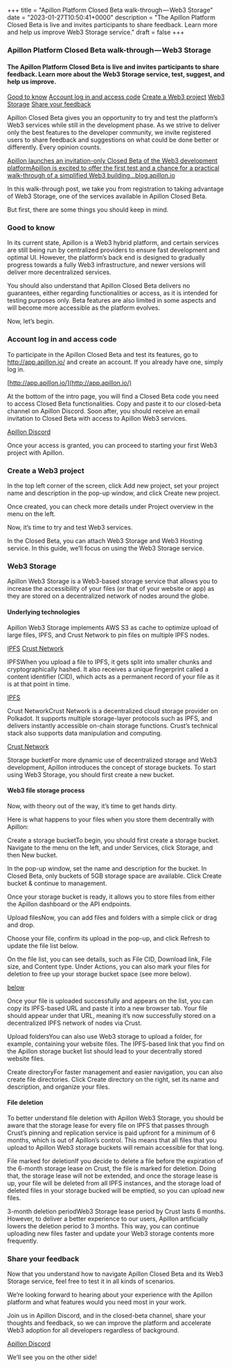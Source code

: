 +++
title = "Apillon Platform Closed Beta walk-through — Web3 Storage"
date = "2023-01-27T10:50:41+0000"
description = "The Apillon Platform Closed Beta is live and invites participants to share feedback. Learn more and help us improve Web3 Storage service."
draft = false
+++

### Apillon Platform Closed Beta walk-through — Web3 Storage


#### The Apillon Platform Closed Beta is live and invites participants to share feedback. Learn more about the Web3 Storage service, test, suggest, and help us improve.

[Good to know](#3f68)
[Account log in and access code](#a4ea)
[Create a Web3 project](#3bbb)
[Web3 Storage](#5a96)
[Share your feedback](#2a29)

Apillon Closed Beta gives you an opportunity to try and test the platform’s Web3 services while still in the development phase. As we strive to deliver only the best features to the developer community, we invite registered users to share feedback and suggestions on what could be done better or differently. Every opinion counts.

[Apillon launches an invitation-only Closed Beta of the Web3 development platformApillon is excited to offer the first test and a chance for a practical walk-through of a simplified Web3 building…blog.apillon.io](https://blog.apillon.io/apillon-launches-an-invitation-only-closed-beta-of-the-web3-development-platform-a075c38273a3)

In this walk-through post, we take you from registration to taking advantage of Web3 Storage, one of the services available in Apillon Closed Beta.


But first, there are some things you should keep in mind.


### Good to know


In its current state, Apillon is a Web3 hybrid platform, and certain services are still being run by centralized providers to ensure fast development and optimal UI. However, the platform’s back end is designed to gradually progress towards a fully Web3 infrastructure, and newer versions will deliver more decentralized services.


You should also understand that Apillon Closed Beta delivers no guarantees, either regarding functionalities or access, as it is intended for testing purposes only. Beta features are also limited in some aspects and will become more accessible as the platform evolves.


Now, let’s begin.


### Account log in and access code


To participate in the Apillon Closed Beta and test its features, go to http://app.apillon.io/ and create an account. If you already have one, simply log in.

[http://app.apillon.io/](http://app.apillon.io/)

At the bottom of the intro page, you will find a Closed Beta code you need to access Closed Beta functionalities. Copy and paste it to our closed-beta channel on Apillon Discord. Soon after, you should receive an email invitation to Closed Beta with access to Apillon Web3 services.

[Apillon Discord](https://discord.gg/yX3gTw36C4)

Once your access is granted, you can proceed to starting your first Web3 project with Apillon.


### Create a Web3 project


In the top left corner of the screen, click Add new project, set your project name and description in the pop-up window, and click Create new project.


Once created, you can check more details under Project overview in the menu on the left.


Now, it’s time to try and test Web3 services.


In the Closed Beta, you can attach Web3 Storage and Web3 Hosting service. In this guide, we’ll focus on using the Web3 Storage service.


### Web3 Storage


Apillon Web3 Storage is a Web3-based storage service that allows you to increase the accessibility of your files (or that of your website or app) as they are stored on a decentralized network of nodes around the globe.


#### Underlying technologies


Apillon Web3 Storage implements AWS S3 as cache to optimize upload of large files, IPFS, and Crust Network to pin files on multiple IPFS nodes.

[IPFS](https://ipfs.tech/)
[Crust Network](https://crust.network/)

IPFSWhen you upload a file to IPFS, it gets split into smaller chunks and cryptographically hashed. It also receives a unique fingerprint called a content identifier (CID), which acts as a permanent record of your file as it is at that point in time.

[IPFS](https://ipfs.tech/)

Crust NetworkCrust Network is a decentralized cloud storage provider on Polkadot. It supports multiple storage-layer protocols such as IPFS, and delivers instantly accessible on-chain storage functions. Crustʼs technical stack also supports data manipulation and computing.

[Crust Network](https://crust.network/)

Storage bucketFor more dynamic use of decentralized storage and Web3 development, Apillon introduces the concept of storage buckets. To start using Web3 Storage, you should first create a new bucket.


#### Web3 file storage process


Now, with theory out of the way, it’s time to get hands dirty.


Here is what happens to your files when you store them decentrally with Apillon:


Create a storage bucketTo begin, you should first create a storage bucket. Navigate to the menu on the left, and under Services, click Storage, and then New bucket.


In the pop-up window, set the name and description for the bucket. In Closed Beta, only buckets of 5GB storage space are available. Click Create bucket & continue to management.


Once your storage bucket is ready, it allows you to store files from either the Apillon dashboard or the API endpoints.


Upload filesNow, you can add files and folders with a simple click or drag and drop.


Choose your file, confirm its upload in the pop-up, and click Refresh to update the file list below.


On the file list, you can see details, such as File CID, Download link, File size, and Content type. Under Actions, you can also mark your files for deletion to free up your storage bucket space (see more below).

[below](#94e0)

Once your file is uploaded successfully and appears on the list, you can copy its IPFS-based URL and paste it into a new browser tab. Your file should appear under that URL, meaning it’s now successfully stored on a decentralized IPFS network of nodes via Crust.


Upload foldersYou can also use Web3 storage to upload a folder, for example, containing your website files. The IPFS-based link that you find on the Apillon storage bucket list should lead to your decentrally stored website files.


Create directoryFor faster management and easier navigation, you can also create file directories. Click Create directory on the right, set its name and description, and organize your files.


#### File deletion


To better understand file deletion with Apillon Web3 Storage, you should be aware that the storage lease for every file on IPFS that passes through Crust’s pinning and replication service is paid upfront for a minimum of 6 months, which is out of Apillon’s control. This means that all files that you upload to Apillon Web3 storage buckets will remain accessible for that long.


File marked for deletionIf you decide to delete a file before the expiration of the 6-month storage lease on Crust, the file is marked for deletion. Doing that, the storage lease will not be extended, and once the storage lease is up, your file will be deleted from all IPFS instances, and the storage load of deleted files in your storage bucked will be emptied, so you can upload new files.


3-month deletion periodWeb3 Storage lease period by Crust lasts 6 months. However, to deliver a better experience to our users, Apillon artificially lowers the deletion period to 3 months. This way, you can continue uploading new files faster and update your Web3 storage contents more frequently.


### Share your feedback


Now that you understand how to navigate Apillon Closed Beta and its Web3 Storage service, feel free to test it in all kinds of scenarios.


We’re looking forward to hearing about your experience with the Apillon platform and what features would you need most in your work.


Join us in Apillon Discord, and in the closed-beta channel, share your thoughts and feedback, so we can improve the platform and accelerate Web3 adoption for all developers regardless of background.

[Apillon Discord](https://discord.gg/yX3gTw36C4)

We’ll see you on the other side!
